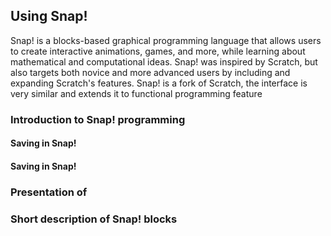 ## Using Snap!
Snap! is a blocks-based graphical programming language that allows users to create interactive animations, games, and more, while learning about mathematical and computational ideas. 
Snap! was inspired by Scratch, but also targets both novice and more advanced users by including and expanding Scratch's features.
Snap! is a fork of Scratch, the interface is very similar and extends it to functional programming feature

### Introduction to Snap! programming 
#### Saving in Snap!
#### Saving in Snap!
### Presentation of 
### Short description of Snap! blocks

